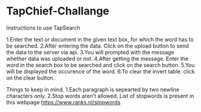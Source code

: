 # TapChief-Challange

Instructions to use TapSearch
  
  1.Enter the text or document in the given text box, for which the word has to be searched.
  2.After entering the data. Click on the upload button to send the data to the server via api.
  3.You will prompted with the message whether data was uploaded or not.
  4.After getting the message. Enter the word in the search box to be searched and click on the search button.
  5.You will be displayed the occurence of the word.
  6.To clear the invert table. click on the clear button.
  
  Things to keep in mind.
    1.Each paragraph is sepearted by two newline characters only.
    2.Stop words aren't allowed. 
      List of stopwords is present in this webpage https://www.ranks.nl/stopwords
